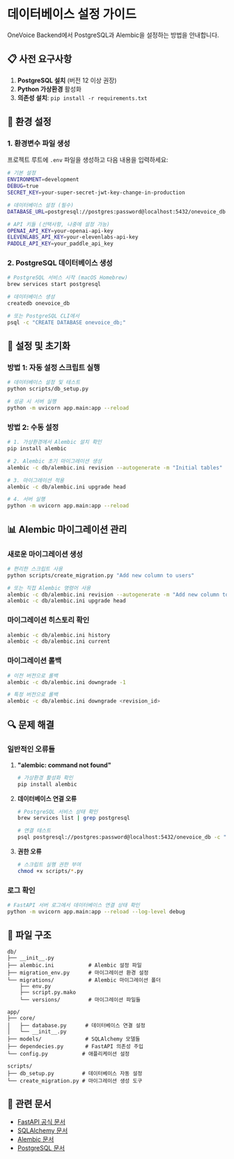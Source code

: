# 데이터베이스 설정 가이드

OneVoice Backend에서 PostgreSQL과 Alembic을 설정하는 방법을 안내합니다.

## 📋 사전 요구사항

1. **PostgreSQL 설치** (버전 12 이상 권장)
2. **Python 가상환경** 활성화
3. **의존성 설치**: `pip install -r requirements.txt`

## 🔧 환경 설정

### 1. 환경변수 파일 생성

프로젝트 루트에 `.env` 파일을 생성하고 다음 내용을 입력하세요:

```bash
# 기본 설정
ENVIRONMENT=development
DEBUG=true
SECRET_KEY=your-super-secret-jwt-key-change-in-production

# 데이터베이스 설정 (필수)
DATABASE_URL=postgresql://postgres:password@localhost:5432/onevoice_db

# API 키들 (선택사항, 나중에 설정 가능)
OPENAI_API_KEY=your-openai-api-key
ELEVENLABS_API_KEY=your-elevenlabs-api-key
PADDLE_API_KEY=your_paddle_api_key
```

### 2. PostgreSQL 데이터베이스 생성

```bash
# PostgreSQL 서비스 시작 (macOS Homebrew)
brew services start postgresql

# 데이터베이스 생성
createdb onevoice_db

# 또는 PostgreSQL CLI에서
psql -c "CREATE DATABASE onevoice_db;"
```

## 🚀 설정 및 초기화

### 방법 1: 자동 설정 스크립트 실행

```bash
# 데이터베이스 설정 및 테스트
python scripts/db_setup.py

# 성공 시 서버 실행
python -m uvicorn app.main:app --reload
```

### 방법 2: 수동 설정

```bash
# 1. 가상환경에서 Alembic 설치 확인
pip install alembic

# 2. Alembic 초기 마이그레이션 생성
alembic -c db/alembic.ini revision --autogenerate -m "Initial tables"

# 3. 마이그레이션 적용
alembic -c db/alembic.ini upgrade head

# 4. 서버 실행
python -m uvicorn app.main:app --reload
```

## 📊 Alembic 마이그레이션 관리

### 새로운 마이그레이션 생성

```bash
# 편리한 스크립트 사용
python scripts/create_migration.py "Add new column to users"

# 또는 직접 Alembic 명령어 사용
alembic -c db/alembic.ini revision --autogenerate -m "Add new column to users"
alembic -c db/alembic.ini upgrade head
```

### 마이그레이션 히스토리 확인

```bash
alembic -c db/alembic.ini history
alembic -c db/alembic.ini current
```

### 마이그레이션 롤백

```bash
# 이전 버전으로 롤백
alembic -c db/alembic.ini downgrade -1

# 특정 버전으로 롤백
alembic -c db/alembic.ini downgrade <revision_id>
```

## 🔍 문제 해결

### 일반적인 오류들

1. **"alembic: command not found"**
   ```bash
   # 가상환경 활성화 확인
   pip install alembic
   ```

2. **데이터베이스 연결 오류**
   ```bash
   # PostgreSQL 서비스 상태 확인
   brew services list | grep postgresql
   
   # 연결 테스트
   psql postgresql://postgres:password@localhost:5432/onevoice_db -c "SELECT 1"
   ```

3. **권한 오류**
   ```bash
   # 스크립트 실행 권한 부여
   chmod +x scripts/*.py
   ```

### 로그 확인

```bash
# FastAPI 서버 로그에서 데이터베이스 연결 상태 확인
python -m uvicorn app.main:app --reload --log-level debug
```

## 📁 파일 구조

```
db/
├── __init__.py
├── alembic.ini           # Alembic 설정 파일
├── migration_env.py      # 마이그레이션 환경 설정
└── migrations/           # Alembic 마이그레이션 폴더
    ├── env.py
    ├── script.py.mako
    └── versions/         # 마이그레이션 파일들

app/
├── core/
│   ├── database.py      # 데이터베이스 연결 설정
│   └── __init__.py
├── models/              # SQLAlchemy 모델들
├── dependecies.py       # FastAPI 의존성 주입
└── config.py           # 애플리케이션 설정

scripts/
├── db_setup.py         # 데이터베이스 자동 설정
└── create_migration.py # 마이그레이션 생성 도구
```

## 🔗 관련 문서

- [FastAPI 공식 문서](https://fastapi.tiangolo.com/)
- [SQLAlchemy 문서](https://docs.sqlalchemy.org/)
- [Alembic 문서](https://alembic.sqlalchemy.org/)
- [PostgreSQL 문서](https://www.postgresql.org/docs/)
